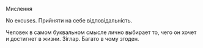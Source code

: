 Мислення 

No excuses. Прийняти на себе відповідальність.

Человек в самом буквальном смысле лично выбирает то, чего он хочет и достигнет в жизни. Зіглар. Багато в чому згоден.

